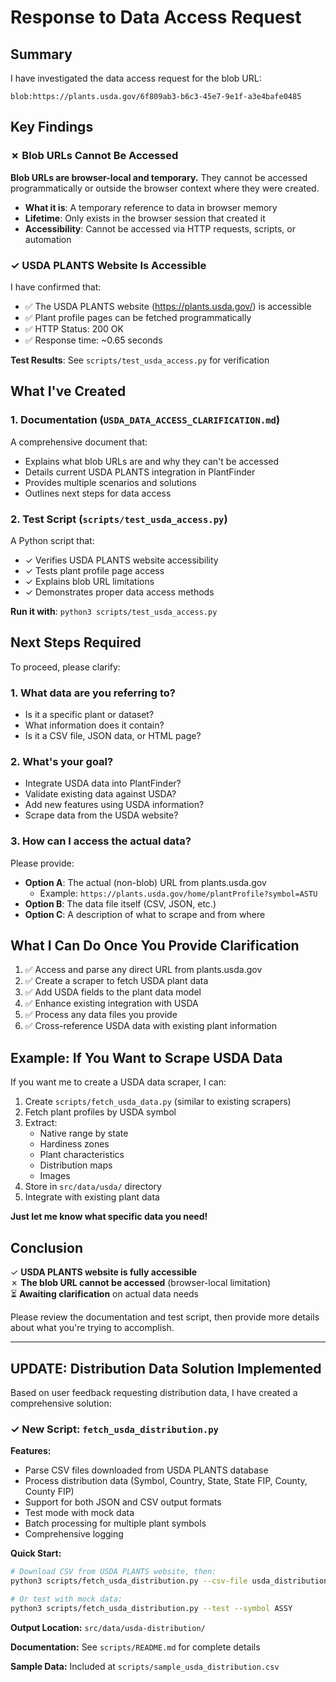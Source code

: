 # Response to Data Access Request

## Summary

I have investigated the data access request for the blob URL:
```
blob:https://plants.usda.gov/6f809ab3-b6c3-45e7-9e1f-a3e4bafe0485
```

## Key Findings

### ✗ Blob URLs Cannot Be Accessed

**Blob URLs are browser-local and temporary.** They cannot be accessed programmatically or outside the browser context where they were created.

- **What it is**: A temporary reference to data in browser memory
- **Lifetime**: Only exists in the browser session that created it
- **Accessibility**: Cannot be accessed via HTTP requests, scripts, or automation

### ✓ USDA PLANTS Website Is Accessible

I have confirmed that:
- ✅ The USDA PLANTS website (https://plants.usda.gov/) is accessible
- ✅ Plant profile pages can be fetched programmatically
- ✅ HTTP Status: 200 OK
- ✅ Response time: ~0.65 seconds

**Test Results**: See `scripts/test_usda_access.py` for verification

## What I've Created

### 1. Documentation (`USDA_DATA_ACCESS_CLARIFICATION.md`)

A comprehensive document that:
- Explains what blob URLs are and why they can't be accessed
- Details current USDA PLANTS integration in PlantFinder
- Provides multiple scenarios and solutions
- Outlines next steps for data access

### 2. Test Script (`scripts/test_usda_access.py`)

A Python script that:
- ✓ Verifies USDA PLANTS website accessibility
- ✓ Tests plant profile page access
- ✓ Explains blob URL limitations
- ✓ Demonstrates proper data access methods

**Run it with**: `python3 scripts/test_usda_access.py`

## Next Steps Required

To proceed, please clarify:

### 1. What data are you referring to?
- Is it a specific plant or dataset?
- What information does it contain?
- Is it a CSV file, JSON data, or HTML page?

### 2. What's your goal?
- Integrate USDA data into PlantFinder?
- Validate existing data against USDA?
- Add new features using USDA information?
- Scrape data from the USDA website?

### 3. How can I access the actual data?

Please provide:
- **Option A**: The actual (non-blob) URL from plants.usda.gov
  - Example: `https://plants.usda.gov/home/plantProfile?symbol=ASTU`
- **Option B**: The data file itself (CSV, JSON, etc.)
- **Option C**: A description of what to scrape and from where

## What I Can Do Once You Provide Clarification

1. ✅ Access and parse any direct URL from plants.usda.gov
2. ✅ Create a scraper to fetch USDA plant data
3. ✅ Add USDA fields to the plant data model
4. ✅ Enhance existing integration with USDA
5. ✅ Process any data files you provide
6. ✅ Cross-reference USDA data with existing plant information

## Example: If You Want to Scrape USDA Data

If you want me to create a USDA data scraper, I can:

1. Create `scripts/fetch_usda_data.py` (similar to existing scrapers)
2. Fetch plant profiles by USDA symbol
3. Extract:
   - Native range by state
   - Hardiness zones
   - Plant characteristics
   - Distribution maps
   - Images
4. Store in `src/data/usda/` directory
5. Integrate with existing plant data

**Just let me know what specific data you need!**

## Conclusion

✓ **USDA PLANTS website is fully accessible**  
✗ **The blob URL cannot be accessed** (browser-local limitation)  
⏳ **Awaiting clarification** on actual data needs

Please review the documentation and test script, then provide more details about what you're trying to accomplish.

---

## UPDATE: Distribution Data Solution Implemented

Based on user feedback requesting distribution data, I have created a comprehensive solution:

### ✓ New Script: `fetch_usda_distribution.py`

**Features:**
- Parse CSV files downloaded from USDA PLANTS database
- Process distribution data (Symbol, Country, State, State FIP, County, County FIP)
- Support for both JSON and CSV output formats
- Test mode with mock data
- Batch processing for multiple plant symbols
- Comprehensive logging

**Quick Start:**

```bash
# Download CSV from USDA PLANTS website, then:
python3 scripts/fetch_usda_distribution.py --csv-file usda_distribution.csv

# Or test with mock data:
python3 scripts/fetch_usda_distribution.py --test --symbol ASSY
```

**Output Location:** `src/data/usda-distribution/`

**Documentation:** See `scripts/README.md` for complete details

**Sample Data:** Included at `scripts/sample_usda_distribution.csv`
